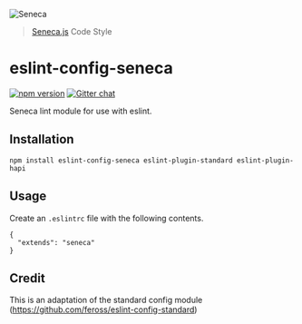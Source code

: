 ![Seneca](http://senecajs.org/files/assets/seneca-logo.png)
> [Seneca.js](http://senecajs.org) Code Style

# eslint-config-seneca

[![npm version][npm-badge]][npm-url]
[![Gitter chat][gitter-badge]][gitter-url]

Seneca lint module for use with eslint.

## Installation

```
npm install eslint-config-seneca eslint-plugin-standard eslint-plugin-hapi
```

## Usage

Create an `.eslintrc` file with the following contents.

```
{
  "extends": "seneca"
}
```

## Credit

This is an adaptation of the standard config module (https://github.com/feross/eslint-config-standard)

[npm-badge]: https://img.shields.io/npm/v/eslint-config-seneca.svg
[npm-url]: https://www.npmjs.com/package/eslint-config-seneca
[gitter-badge]: https://badges.gitter.im/senecajs/seneca.svg
[gitter-url]: https://gitter.im/senecajs/seneca
